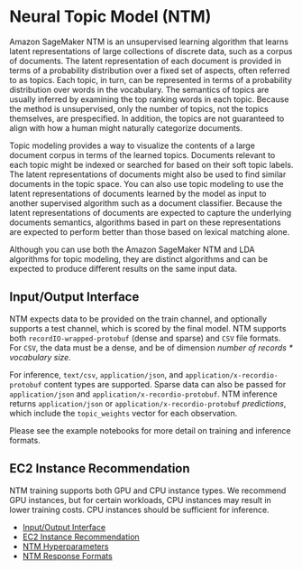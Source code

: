 # Neural Topic Model \(NTM\)<a name="ntm"></a>

Amazon SageMaker NTM is an unsupervised learning algorithm that learns latent representations of large collections of discrete data, such as a corpus of documents\. The latent representation of each document is provided in terms of a probability distribution over a fixed set of aspects, often referred to as topics\. Each topic, in turn, can be represented in terms of a probability distribution over words in the vocabulary\. The semantics of topics are usually inferred by examining the top ranking words in each topic\. Because the method is unsupervised, only the number of topics, not the topics themselves, are prespecified\. In addition, the topics are not guaranteed to align with how a human might naturally categorize documents\.

Topic modeling provides a way to visualize the contents of a large document corpus in terms of the learned topics\. Documents relevant to each topic might be indexed or searched for based on their soft topic labels\. The latent representations of documents might also be used to find similar documents in the topic space\. You can also use topic modeling to use the latent representations of documents learned by the model as input to another supervised algorithm such as a document classifier\. Because the latent representations of documents are expected to capture the underlying documents semantics, algorithms based in part on these representations are expected to perform better than those based on lexical matching alone\.

Although you can use both the Amazon SageMaker NTM and LDA algorithms for topic modeling, they are distinct algorithms and can be expected to produce different results on the same input data\. 

## Input/Output Interface<a name="NTM-inputoutput"></a>

NTM expects data to be provided on the train channel, and optionally supports a test channel, which is scored by the final model\. NTM supports both `recordIO-wrapped-protobuf` \(dense and sparse\) and `CSV` file formats\. For `CSV`, the data must be a dense, and be of dimension *number of records \* vocabulary size*\.

For inference, `text/csv`, `application/json`, and `application/x-recordio-protobuf` content types are supported\. Sparse data can also be passed for `application/json` and `application/x-recordio-protobuf`\. NTM inference returns `application/json` or `application/x-recordio-protobuf` *predictions*, which include the `topic_weights` vector for each observation\.

Please see the example notebooks for more detail on training and inference formats\.

## EC2 Instance Recommendation<a name="NTM-instances"></a>

NTM training supports both GPU and CPU instance types\. We recommend GPU instances, but for certain workloads, CPU instances may result in lower training costs\. CPU instances should be sufficient for inference\.


+ [Input/Output Interface](#NTM-inputoutput)
+ [EC2 Instance Recommendation](#NTM-instances)
+ [NTM Hyperparameters](ntm_hyperparameters.md)
+ [NTM Response Formats](ntm-in-formats.md)